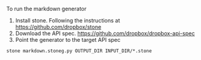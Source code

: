 To run the markdown generator

1. Install stone. Following the instructions at https://github.com/dropbox/stone
2. Download the API spec.  https://github.com/dropbox/dropbox-api-spec
3. Point the generator to the target API spec

````
stone markdown.stoneg.py OUTPUT_DIR INPUT_DIR/*.stone